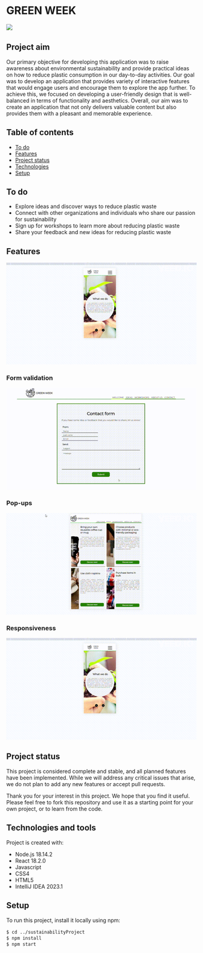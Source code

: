 # GREEN WEEK

![](greenWeek.gif)

## Project aim

Our primary objective for developing this application was to raise awareness about environmental sustainability and
provide practical ideas on how to reduce plastic consumption in our day-to-day activities. Our goal was to develop an
application that provides variety of interactive features that would engage users and encourage them to explore the app
further. To achieve this, we focused on developing a user-friendly design that is well-balanced in terms of
functionality and aesthetics. Overall, our aim was to create an application that not only delivers valuable content but
also provides them with a pleasant and memorable experience.

## Table of contents

* [To do](#to-do)
* [Features](#features)
* [Project status](#project-status)
* [Technologies](#technologies-and-tools)
* [Setup](#setup)

## To do

- Explore ideas and discover ways to reduce plastic waste
- Connect with other organizations and individuals who share our passion for sustainability
- Sign up for workshops to learn more about reducing plastic waste
- Share your feedback and new ideas for reducing plastic waste

## Features

![](responsive.gif)

### Form validation

![](form.gif)

### Pop-ups

![](readmeSources/popups.gif)

### Responsiveness

![](responsive.gif)

## Project status

This project is considered complete and stable, and all planned features have been implemented. While we will address
any critical issues that arise, we do not plan to add any new features or accept pull requests.

Thank you for your interest in this project. We hope that you find it useful. Please feel free to fork this repository
and use it as a starting point for your own project, or to learn from the code.

## Technologies and tools

Project is created with:

* Node.js 18.14.2
* React 18.2.0
* Javascript
* CSS4
* HTML5
* IntelliJ IDEA 2023.1

## Setup

To run this project, install it locally using npm:

```
$ cd ../sustainabilityProject
$ npm install
$ npm start
```